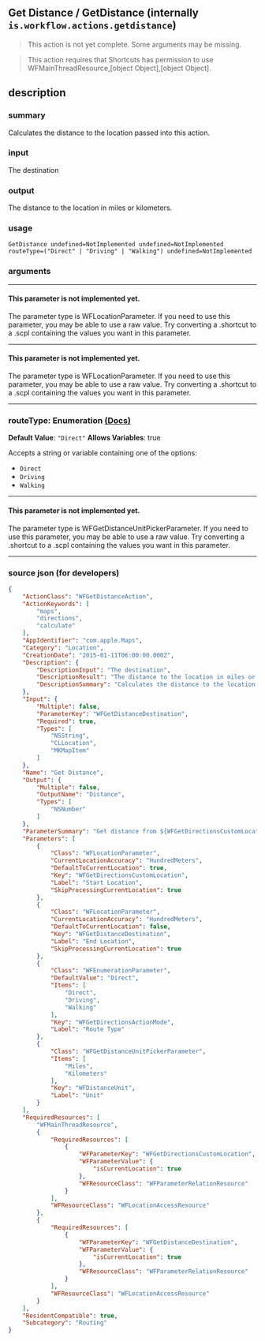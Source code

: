 
## Get Distance / GetDistance (internally `is.workflow.actions.getdistance`)

> This action is not yet complete. Some arguments may be missing.

> This action requires that Shortcuts has permission to use WFMainThreadResource,[object Object],[object Object].


## description

### summary

Calculates the distance to the location passed into this action.


### input

The destination


### output

The distance to the location in miles or kilometers.

### usage
```
GetDistance undefined=NotImplemented undefined=NotImplemented routeType=("Direct" | "Driving" | "Walking") undefined=NotImplemented
```

### arguments

---

#### This parameter is not implemented yet.

The parameter type is WFLocationParameter. If you need to use this parameter, you may
be able to use a raw value. Try converting a .shortcut to a .scpl containing
the values you want in this parameter.

---

#### This parameter is not implemented yet.

The parameter type is WFLocationParameter. If you need to use this parameter, you may
be able to use a raw value. Try converting a .shortcut to a .scpl containing
the values you want in this parameter.

---

### routeType: Enumeration [(Docs)](https://pfgithub.github.io/shortcutslang/gettingstarted#enum-select-field)
**Default Value**: `"Direct"`
**Allows Variables**: true



Accepts a string 
or variable
containing one of the options:

- `Direct`
- `Driving`
- `Walking`

---

#### This parameter is not implemented yet.

The parameter type is WFGetDistanceUnitPickerParameter. If you need to use this parameter, you may
be able to use a raw value. Try converting a .shortcut to a .scpl containing
the values you want in this parameter.

---

### source json (for developers)

```json
{
	"ActionClass": "WFGetDistanceAction",
	"ActionKeywords": [
		"maps",
		"directions",
		"calculate"
	],
	"AppIdentifier": "com.apple.Maps",
	"Category": "Location",
	"CreationDate": "2015-01-11T06:00:00.000Z",
	"Description": {
		"DescriptionInput": "The destination",
		"DescriptionResult": "The distance to the location in miles or kilometers.",
		"DescriptionSummary": "Calculates the distance to the location passed into this action."
	},
	"Input": {
		"Multiple": false,
		"ParameterKey": "WFGetDistanceDestination",
		"Required": true,
		"Types": [
			"NSString",
			"CLLocation",
			"MKMapItem"
		]
	},
	"Name": "Get Distance",
	"Output": {
		"Multiple": false,
		"OutputName": "Distance",
		"Types": [
			"NSNumber"
		]
	},
	"ParameterSummary": "Get distance from ${WFGetDirectionsCustomLocation} to ${WFGetDistanceDestination}",
	"Parameters": [
		{
			"Class": "WFLocationParameter",
			"CurrentLocationAccuracy": "HundredMeters",
			"DefaultToCurrentLocation": true,
			"Key": "WFGetDirectionsCustomLocation",
			"Label": "Start Location",
			"SkipProcessingCurrentLocation": true
		},
		{
			"Class": "WFLocationParameter",
			"CurrentLocationAccuracy": "HundredMeters",
			"DefaultToCurrentLocation": false,
			"Key": "WFGetDistanceDestination",
			"Label": "End Location",
			"SkipProcessingCurrentLocation": true
		},
		{
			"Class": "WFEnumerationParameter",
			"DefaultValue": "Direct",
			"Items": [
				"Direct",
				"Driving",
				"Walking"
			],
			"Key": "WFGetDirectionsActionMode",
			"Label": "Route Type"
		},
		{
			"Class": "WFGetDistanceUnitPickerParameter",
			"Items": [
				"Miles",
				"Kilometers"
			],
			"Key": "WFDistanceUnit",
			"Label": "Unit"
		}
	],
	"RequiredResources": [
		"WFMainThreadResource",
		{
			"RequiredResources": [
				{
					"WFParameterKey": "WFGetDirectionsCustomLocation",
					"WFParameterValue": {
						"isCurrentLocation": true
					},
					"WFResourceClass": "WFParameterRelationResource"
				}
			],
			"WFResourceClass": "WFLocationAccessResource"
		},
		{
			"RequiredResources": [
				{
					"WFParameterKey": "WFGetDistanceDestination",
					"WFParameterValue": {
						"isCurrentLocation": true
					},
					"WFResourceClass": "WFParameterRelationResource"
				}
			],
			"WFResourceClass": "WFLocationAccessResource"
		}
	],
	"ResidentCompatible": true,
	"Subcategory": "Routing"
}
```
